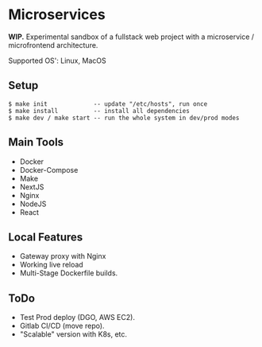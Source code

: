 # Microservices

**WIP.** Experimental sandbox of a fullstack web project with a microservice / microfrontend architecture.

Supported OS': Linux, MacOS 

## Setup

```
$ make init             -- update "/etc/hosts", run once
$ make install          -- install all dependencies
$ make dev / make start -- run the whole system in dev/prod modes
```

## Main Tools

- Docker
- Docker-Compose
- Make
- NextJS
- Nginx
- NodeJS
- React

## Local Features

- Gateway proxy with Nginx
- Working live reload
- Multi-Stage Dockerfile builds.

## ToDo

- Test Prod deploy (DGO, AWS EC2).
- Gitlab CI/CD (move repo).
- "Scalable" version with K8s, etc.

